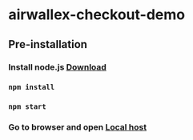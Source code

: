 # airwallex-checkout-demo

## Pre-installation

### Install node.js [Download](https://nodejs.org/en/)

### `npm install`

### `npm start`

### Go to browser and open [Local host](http://localhost:5000)
